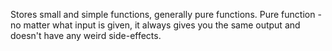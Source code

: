 Stores small and simple functions, generally pure functions. 
Pure function - no matter what input is given, it always gives you the same output and doesn't have any weird side-effects.